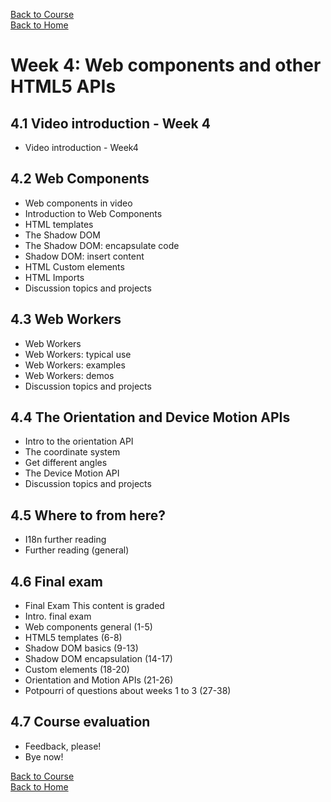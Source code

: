 [Back to Course](../index.md)<br>
[Back to Home](../../index.md)<br>

# Week 4: Web components and other HTML5 APIs

## 4.1 Video introduction - Week 4
* Video introduction - Week4

## 4.2 Web Components
* Web components in video
* Introduction to Web Components
* HTML templates
* The Shadow DOM
* The Shadow DOM: encapsulate code
* Shadow DOM: insert content
* HTML Custom elements
* HTML Imports
* Discussion topics and projects

## 4.3 Web Workers
* Web Workers
* Web Workers: typical use
* Web Workers: examples
* Web Workers: demos
* Discussion topics and projects

## 4.4 The Orientation and Device Motion APIs
* Intro to the orientation API
* The coordinate system
* Get different angles
* The Device Motion API
* Discussion topics and projects

## 4.5 Where to from here?
* I18n further reading
* Further reading (general)

## 4.6 Final exam
* Final Exam  This content is graded
* Intro. final exam
* Web components general (1-5)
* HTML5 templates (6-8)
* Shadow DOM basics (9-13)
* Shadow DOM encapsulation (14-17)
* Custom elements (18-20)
* Orientation and Motion APIs (21-26)
* Potpourri of questions about weeks 1 to 3 (27-38)

## 4.7 Course evaluation
* Feedback, please!
* Bye now!

[Back to Course](../index.md)<br>
[Back to Home](../../index.md)<br>